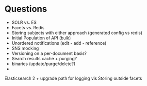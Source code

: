 

# Questions 
- SOLR vs. ES
- Facets vs. Redis
- Storing subjects with either approach (generated config vs redis)
- Initial Population of API (bulk)
- Unordered notifications (edit - add - reference)
- SNS mocking
- Versioning on a per-document basis?
- Search results cache + purging?
- binaries (update/purge/delete?)
- 



Elasticsearch 2 + upgrade path for logging vis
Storing outside facets



